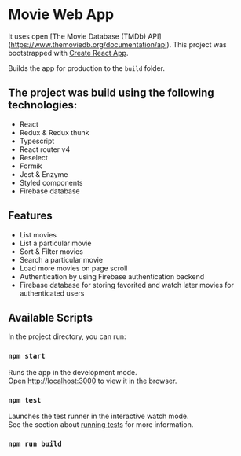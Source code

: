 # Movie Web App
It uses open [The Movie Database (TMDb) API] (https://www.themoviedb.org/documentation/api).
This project was bootstrapped with [Create React App](https://github.com/facebook/create-react-app).

Builds the app for production to the `build` folder.

## The project was build using the following technologies:
* React
* Redux & Redux thunk
* Typescript
* React router v4
* Reselect
* Formik
* Jest & Enzyme
* Styled components
* Firebase database

## Features
* List movies
* List a particular movie
* Sort & Filter movies
* Search a particular movie
* Load more movies on page scroll
* Authentication by using Firebase authentication backend
* Firebase database for storing favorited and watch later movies for authenticated users

## Available Scripts

In the project directory, you can run:

### `npm start`

Runs the app in the development mode.<br>
Open [http://localhost:3000](http://localhost:3000) to view it in the browser.

### `npm test`

Launches the test runner in the interactive watch mode.<br>
See the section about [running tests](https://facebook.github.io/create-react-app/docs/running-tests) for more information.

### `npm run build`